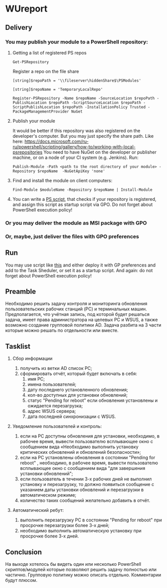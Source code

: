 # WUreport

## Delivery
###  You may publish your module to a PowerShell repository:

1.  Getting a list of registered PS repos
    
    `Get-PSRepository`
    
    Register a repo on the file share
    
    `[string]$repoPath = '\\fileserver\hiddenShare$\PSModules'`
    
    `[string]$repoName = 'TemporaryLocalRepo'`
    
    `Register-PSRepository -Name $repoName -SourceLocation $repoPath -PublishLocation $repoPath -ScriptSourceLocation $repoPath -ScriptPublishLocation $repoPath -InstallationPolicy Trusted -PackageManagementProvider NuGet`

2.  Publish your module
    
    It would be better if this repository was also registered on the developer's computer. But you may just specify the share path.
    Like here: https://docs.microsoft.com/ru-ru/powershell/scripting/gallery/how-to/working-with-local-psrepositories
    You need to have NuGet on the developer or publisher machine, or on a node of your CI system (e.g. Jenkins).
    Run:
    
    `Publish-Module -Path <path to the root directory of your module> -Repository $repoName  -NuGetApiKey 'none'`

3.  Find and install the module on client computers:
    
    `Find-Module $moduleName -Repository $repoName | Install-Module`

4.  You can write a [PS script](/Examples/Register-PrivatePSRepositories.ps1), that checks if your repository is registered, and assign this script as startup script via GPO. Do not forget about PowerShell execution policy!

### Or you may deliver the module as MSI package with GPO
### Or, maybe, just deliver the files with GPO preferences

## Run
You may use script like [this](/Examples/ExampleRun.ps1) and either deploy it with GP preferences and add to the Task Sheduler, or set it as a startup script. And again: do not forget about PowerShell execution policy!

## Preamble
Необходимо решить задачу контроля и мониторинга обновления пользовательских рабочих станций (PC) и терминальных машин. Предполагается, что учётная запись, под которой будет решаться задача, имеет права администратора на целевых PC и WSUS, а также возможно создание групповой политики AD.
Задача разбита на 3 части которые можно решать по отдельности или вместе.

## Tasklist
1.  Сбор информации
    1. получить из ветки AD список PC;
    2. сформировать отчёт, который будет включать в себя:
        1. имя PC;
        2. имена пользователей;
        3. дату последнего установленного обновления;
        4. кол-во доступных для установки обновлений;
        5. статус "Pending for reboot" если обновления установлены и ожидается перезагрузка;
        6. адрес WSUS сервера;
        7. дата последней синхронизации с WSUS.

2. Уведомление пользователей и контроль:
    1. если на PC доступны обновления для установки, необходимо, в рабочее время, вывести пользователю всплывающее окно с сообщением вида «Необходимо выполнить установку критических обновлений и обновлений безопасности»;
    2. если на PC установлены обновления в состоянии "Pending for reboot" , необходимо, в рабочее время, вывести пользователю всплывающее окно с сообщением вида "для завершения установки обновлений";
    3. если пользователь в течении 3-х рабочих дней не выполнил установку и перезагрузку, то должно появиться сообщение с указанием даты установки обновлений и перезагрузки в автоматическом режиме;
    4. количество таких сообщений желательно добавить в отчёт.

3. Автоматический ребут:
    1. выполнить перезагрузку PC в состоянии "Pending for reboot" при просрочке перезагрузки более 3-х дней;
    2. необходимо выполнить автоматическую установку при просрочке более 3-х дней.

## Conclusion
На выходе хотелось бы видеть один или несколько PowerShell скриптов/модулей которые позволяют решить задачу полностью или частично. Групповую политику можно описать отдельно. Комментарии будут плюсом.
